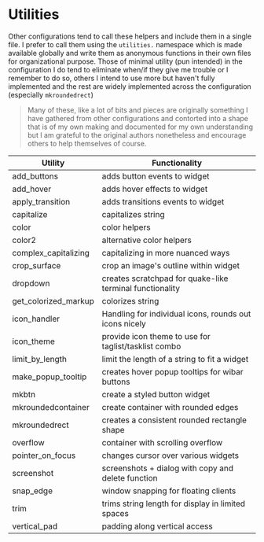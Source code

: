 # Utilities 

Other configurations tend to call these helpers and include them in a single file. I prefer to call them using the `utilities.` namespace which is made available globally and write them as anonymous functions in their own files for organizational purpose. Those of minimal utility (pun intended) in the configuration I do tend to eliminate when/if they give me trouble or I remember to do so, others I intend to use more but haven't fully implemented and the rest are widely implemented across the configuration (especially `mkroundedrect`)


> Many of these, like a lot of bits and pieces are originally something I have gathered from other configurations and contorted into a shape that is of my own making and documented for my own understanding but I am grateful to the original authors nonetheless and encourage others to help themselves of course. 


| Utility              | Functionality                                            |
| -------------------- | -------------------------------------------------------- |
| add_buttons          | adds button events to widget                             |
| add_hover            | adds hover effects to widget                             |
| apply_transition     | adds transitions events to widget                        |
| capitalize           | capitalizes string                                       |
| color                | color helpers                                            |
| color2               | alternative color helpers                                |
| complex_capitalizing | capitalizing in more nuanced ways                        |
| crop_surface         | crop an image's outline within widget                    |
| dropdown             | creates scratchpad for quake-like terminal functionality |
| get_colorized_markup | colorizes string                                         |
| icon_handler         | Handling for individual icons, rounds out icons nicely   |
| icon_theme           | provide icon theme to use for taglist/tasklist combo     |
| limit_by_length      | limit the length of a string to fit a widget             |
| make_popup_tooltip   | creates hover popup tooltips for wibar buttons           |
| mkbtn                | create a styled button widget                            |
| mkroundedcontainer   | create container with rounded edges                      |
| mkroundedrect        | creates a consistent rounded rectangle shape             |
| overflow             | container with scrolling overflow                        |
| pointer_on_focus     | changes cursor over various widgets                      |
| screenshot           | screenshots + dialog with copy and delete function       |
| snap_edge            | window snapping for floating clients                     |
| trim                 | trims string length for display in limited spaces        |
| vertical_pad         | padding along vertical access                            |
